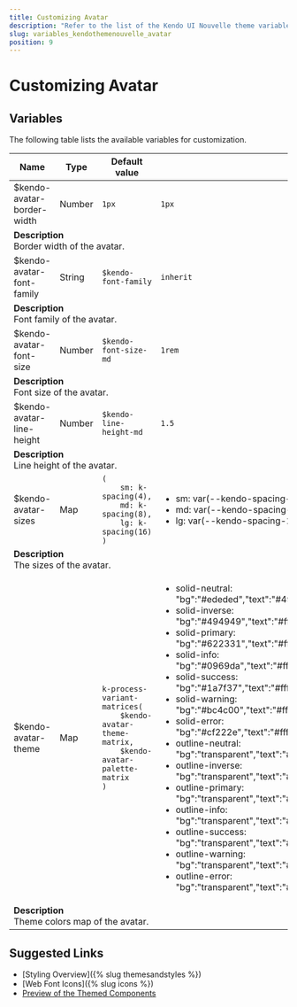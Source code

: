 ```yaml
---
title: Customizing Avatar
description: "Refer to the list of the Kendo UI Nouvelle theme variables available for customization."
slug: variables_kendothemenouvelle_avatar
position: 9
---
```


# Customizing Avatar

## Variables

The following table lists the available variables for customization.

<table class="theme-variables">
    <colgroup>
    <col style="width: 200px; white-space:nowrap;" />
    <col />
    <col />
    <col />
</colgroup>
<thead>
    <tr>
        <th>Name</th>
        <th>Type</th>
        <th>Default value</th>
        <th>Computed value</th>
    </tr>
</thead>
<tbody>
        <tr>
    <td>$kendo-avatar-border-width</td>
    <td>Number</td>
    <td><code>1px</code></td>
    <td><code>1px</code></td>
</tr>
<tr>
    <td colspan="4" class="theme-variables-description-container"><div><b>Description</b><div class="theme-variables-description">Border width of the avatar.</div></div>
    </td>
</tr>
<tr>
    <td>$kendo-avatar-font-family</td>
    <td>String</td>
    <td><code>$kendo-font-family</code></td>
    <td><code>inherit</code></td>
</tr>
<tr>
    <td colspan="4" class="theme-variables-description-container"><div><b>Description</b><div class="theme-variables-description">Font family of the avatar.</div></div>
    </td>
</tr>
<tr>
    <td>$kendo-avatar-font-size</td>
    <td>Number</td>
    <td><code>$kendo-font-size-md</code></td>
    <td><code>1rem</code></td>
</tr>
<tr>
    <td colspan="4" class="theme-variables-description-container"><div><b>Description</b><div class="theme-variables-description">Font size of the avatar.</div></div>
    </td>
</tr>
<tr>
    <td>$kendo-avatar-line-height</td>
    <td>Number</td>
    <td><code>$kendo-line-height-md</code></td>
    <td><code>1.5</code></td>
</tr>
<tr>
    <td colspan="4" class="theme-variables-description-container"><div><b>Description</b><div class="theme-variables-description">Line height of the avatar.</div></div>
    </td>
</tr>
<tr>
    <td>$kendo-avatar-sizes</td>
    <td>Map</td>
    <td><code>(
    sm: k-spacing(4),
    md: k-spacing(8),
    lg: k-spacing(16)
)</code></td>
    <td><ul><li>sm: var(--kendo-spacing-4, 1rem)</li><li>md: var(--kendo-spacing-8, 2rem)</li><li>lg: var(--kendo-spacing-16, 4rem)</li></ul></td>
</tr>
<tr>
    <td colspan="4" class="theme-variables-description-container"><div><b>Description</b><div class="theme-variables-description">The sizes of the avatar.</div></div>
    </td>
</tr>
<tr>
    <td>$kendo-avatar-theme</td>
    <td>Map</td>
    <td><code>k-process-variant-matrices(
    $kendo-avatar-theme-matrix,
    $kendo-avatar-palette-matrix
)</code></td>
    <td><ul><li>solid-neutral: "bg":"#ededed","text":"#494949","border":"#ededed","gradient":null,"shadow":null,"outline":null</li><li>solid-inverse: "bg":"#494949","text":"#ffffff","border":"#494949","gradient":null,"shadow":null,"outline":null</li><li>solid-primary: "bg":"#622331","text":"#ffffff","border":"#622331","gradient":null,"shadow":null,"outline":null</li><li>solid-info: "bg":"#0969da","text":"#ffffff","border":"#0969da","gradient":null,"shadow":null,"outline":null</li><li>solid-success: "bg":"#1a7f37","text":"#ffffff","border":"#1a7f37","gradient":null,"shadow":null,"outline":null</li><li>solid-warning: "bg":"#bc4c00","text":"#ffffff","border":"#bc4c00","gradient":null,"shadow":null,"outline":null</li><li>solid-error: "bg":"#cf222e","text":"#ffffff","border":"#cf222e","gradient":null,"shadow":null,"outline":null</li><li>outline-neutral: "bg":"transparent","text":"#767676","border":"#767676","gradient":null,"shadow":null,"outline":null</li><li>outline-inverse: "bg":"transparent","text":"#494949","border":"#494949","gradient":null,"shadow":null,"outline":null</li><li>outline-primary: "bg":"transparent","text":"#622331","border":"#622331","gradient":null,"shadow":null,"outline":null</li><li>outline-info: "bg":"transparent","text":"#0969da","border":"#0969da","gradient":null,"shadow":null,"outline":null</li><li>outline-success: "bg":"transparent","text":"#1a7f37","border":"#1a7f37","gradient":null,"shadow":null,"outline":null</li><li>outline-warning: "bg":"transparent","text":"#bc4c00","border":"#bc4c00","gradient":null,"shadow":null,"outline":null</li><li>outline-error: "bg":"transparent","text":"#cf222e","border":"#cf222e","gradient":null,"shadow":null,"outline":null</li></ul></td>
</tr>
<tr>
    <td colspan="4" class="theme-variables-description-container"><div><b>Description</b><div class="theme-variables-description">Theme colors map of the avatar.</div></div>
    </td>
</tr>
</tbody>
</table>

## Suggested Links

* [Styling Overview]({% slug themesandstyles %})
* [Web Font Icons]({% slug icons %})
* [Preview of the Themed Components](../)

